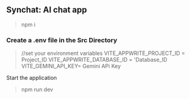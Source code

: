## Synchat: AI chat app 

> npm i
### Create a .env file in the Src Directory
> //set your environment variables
> VITE_APPWRITE_PROJECT_ID = Project_ID
>VITE_APPWRITE_DATABASE_ID = 'Database_ID
>VITE_GEMINI_API_KEY= Gemini APi Key

Start the application
>npm run dev
